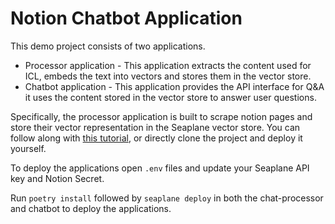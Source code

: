 # Notion Chatbot Application

This demo project consists of two applications.

- Processor application - This application extracts the content used for ICL,
embeds the text into vectors and stores them in the vector store. 
- Chatbot application - This application provides the API interface for Q&A it
uses the content stored in the vector store to answer user questions.

Specifically, the processor application is built to scrape notion pages and
store their vector representation in the Seaplane vector store. You can follow
along with [this tutorial](https://developers.seaplane.io/tutorials/chatbot), or
directly clone the project and deploy it yourself.

To deploy the applications open `.env` files and update your Seaplane API key
and Notion Secret.

Run `poetry install` followed by `seaplane deploy` in both the chat-processor
and chatbot to deploy the applications.
